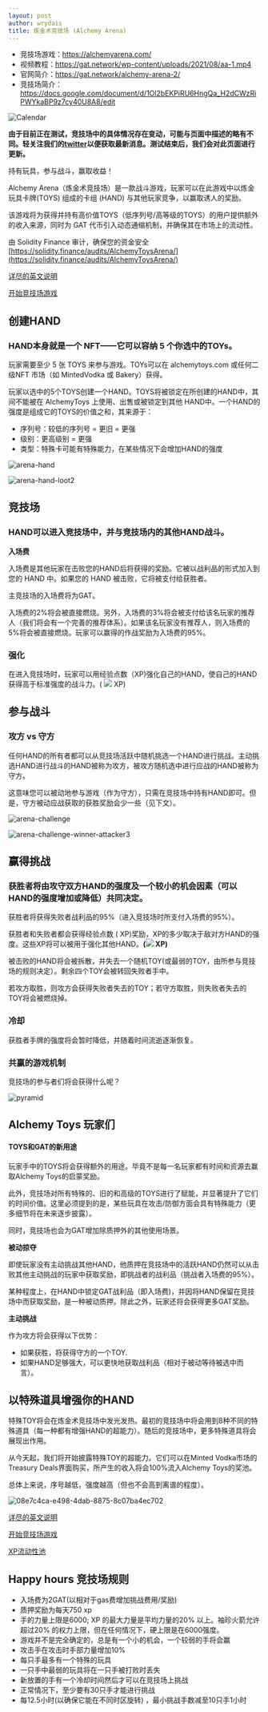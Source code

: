 ```yaml
---
layout: post
author: wrydais
title: 炼金术竞技场 (Alchemy Arena)
---
```


* 竞技场游戏：https://alchemyarena.com/
* 视频教程：https://gat.network/wp-content/uploads/2021/08/aa-1.mp4
* 官网简介：https://gat.network/alchemy-arena-2/
* 竞技场简介：https://docs.google.com/document/d/1Ol2bEKPiRU6HngQa_H2dCWzRiPWYkaBP9z7cy40U8A8/edit

<!--more-->

![](https://gat.network/wp-content/uploads/2021/06/Calendar-300x300.png "Calendar")

**由于目前正在测试，竞技场中的具体情况存在变动，可能与页面中描述的略有不同。轻关注我们的[twitter](https://twitter.com/AlchemyToys)以便获取最新消息。测试结束后，我们会对此页面进行更新。**

持有玩具，参与战斗，赢取收益！

Alchemy Arena（炼金术竞技场）是一款战斗游戏，玩家可以在此游戏中以炼金玩具卡牌(TOYS) 组成的卡组 (HAND) 与其他玩家竞争，以赢取诱人的奖励。

该游戏将为获得并持有高价值TOYS（低序列号/高等级的TOYS）的用户提供额外的收入来源，同时为 GAT 代币引入动态通缩机制，并确保其在市场上的流动性。

由 Solidity Finance 审计，确保您的资金安全
[https://solidity.finance/audits/AlchemyToysArena/](https://solidity.finance/audits/AlchemyToysArena/)

[详尽的英文说明](https://gat.network/wp-content/uploads/2021/09/Alchemy-Arena-Game-Manual-v.1.7.pdf)

[开始竞技场游戏](https://alchemyarena.com)



## 创建HAND

### HAND本身就是一个 NFT——它可以容纳 5 个你选中的TOYs。

玩家需要至少 5 张 TOYS 来参与游戏。TOYs可以在 alchemytoys.com 或任何二级NFT 市场（如 MintedVodka 或 Bakery）获得。

玩家以选中的5个TOYS创建一个HAND。TOYS将被锁定在所创建的HAND中，其间不能被在 AlchemyToys 上使用、出售或被锁定到其他 HAND中。一个HAND的强度是组成它的TOYS的价值之和，其来源于：

*   序列号：较低的序列号 = 更旧 = 更强
*   级别：更高级别 = 更强
*   类型：特殊卡可能有特殊能力，在某些情况下会增加HAND的强度

![](https://gat.network/wp-content/uploads/2021/07/arena-hand.png "arena-hand")

![](https://gat.network/wp-content/uploads/2021/08/arena-hand-loot2.png "arena-hand-loot2")

## 竞技场

### HAND可以进入竞技场中，并与竞技场内的其他HAND战斗。

**入场费**

入场费是其他玩家在击败您的HAND后将获得的奖励。它被以战利品的形式加入到您的 HAND 中。如果您的 HAND 被击败，它将被支付给获胜者。

主竞技场的入场费将为GAT。

入场费的2%将会被直接燃烧。另外，入场费的3%将会被支付给该名玩家的推荐人（我们将会有一个完善的推荐体系）。如果该名玩家没有推荐人，则入场费的5%将会被直接燃烧。玩家可以赢得的作战奖励为入场费的95%。

### 强化

在进入竞技场时，玩家可以用经验点数（XP)强化自己的HAND，使自己的HAND获得高于标准强度的战斗力。( [![](https://gat.network/wp-content/uploads/2021/08/arena-xp2-tiny.png)](https://gat.network/wp-content/uploads/2021/08/arena-xp2-tiny.png) XP)

## 参与战斗

### 攻方 vs 守方

任何HAND的所有者都可以从竞技场活跃中随机挑选一个HAND进行挑战。主动挑选HAND进行战斗的HAND被称为攻方，被攻方随机选中进行应战的HAND被称为守方。

这意味您可以被动地参与游戏（作为守方），只需在竞技场中持有HAND即可。但是，守方被动应战获取的获胜奖励会少一些（见下文）。

![](https://gat.network/wp-content/uploads/2021/07/arena-challenge.png "arena-challenge")

![](https://gat.network/wp-content/uploads/2021/08/arena-challenge-winner-attacker3.png "arena-challenge-winner-attacker3")

## 赢得挑战

### 获胜者将由攻守双方HAND的强度及一个较小的机会因素（可以HAND的强度增加或降低）共同决定。

获胜者将获得失败者战利品的95%（进入竞技场时所支付入场费的95%）。

获胜者和失败者都会获得经验点数 ( XP)奖励，XP的多少取决于敌对方HAND的强度。这些XP将可以被用于强化其他HAND。**([![](https://gat.network/wp-content/uploads/2021/08/arena-xp2-tiny.png)](https://gat.network/wp-content/uploads/2021/08/arena-xp2-tiny.png) XP)**

被击败的HAND将会被拆散，并失去一个随机TOY(或最弱的TOY，由所参与竞技场的规则决定）。剩余四个TOY会被转回失败者手中。

若攻方取胜，则攻方会获得失败者失去的TOY；若守方取胜，则失败者失去的TOY将会被燃烧掉。

### 冷却

获胜者手牌的强度将会暂时降低，并随着时间流逝逐渐恢复。

### 共赢的游戏机制

竞技场的参与者们将会获得什么呢？

![](https://gat.network/wp-content/uploads/2021/06/pyramid.png "pyramid")

## Alchemy Toys 玩家们

#### TOYS和GAT的新用途

玩家手中的TOYS将会获得额外的用途。毕竟不是每一名玩家都有时间和资源去赢取Alchemy Toys的启蒙奖励。

此外，竞技场对所有特殊的、旧的和高级的TOYS进行了赋能，并显著提升了它们的时间价值。这里必须提到的是，某些玩具在攻击/防御方面会具有特殊能力（更多细节将在未来逐步披露）。

同时，竞技场也会为GAT增加除质押外的其他使用场景。

**被动掠夺**

即使玩家没有主动挑战其他HAND，他质押在竞技场中的活跃HAND仍然可以从击败其他主动挑战的玩家中获取奖励，即挑战者的战利品（挑战者入场费的95%）。

某种程度上，在HAND中锁定GAT战利品（即入场费)，并因将HAND保留在竞技场中而获取奖励，是一种被动质押。除此之外，玩家还将会获得更多GAT奖励。

**主动挑战**

作为攻方将会获得以下优势：

*   如果获胜，将获得守方的一个TOY.
*   如果HAND足够强大，可以更快地获取战利品（相对于被动等待被选中而言）。



## 以特殊道具增强你的HAND

特殊TOY将会在炼金术竞技场中发光发热。最初的竞技场中将会用到8种不同的特殊道具（每一种都有增强HAND的超能力）。随后的竞技场中，更多特殊道具将会展现出作用。

从今天起，我们将开始披露特殊TOY的超能力。它们可以在Minted Vodka市场的Treasury Deals界面购买，所产生的收入将会100%流入Alchemy Toys的奖池。

总体上来说，序号越低，强度越高（但也不会高到离谱的程度）。



![](https://gat.network/wp-content/uploads/2021/08/08e7c4ca-e498-4dab-8875-8c07ba4ec702-171x300.jpeg "08e7c4ca-e498-4dab-8875-8c07ba4ec702")

[详尽的英文说明](https://gat.network/wp-content/uploads/2021/09/Alchemy-Arena-Game-Manual-v.1.7.pdf)

[开始竞技场游戏](https://alchemyarena.com)

[XP流动性池](https://pancakeswap.finance/swap?outputCurrency=0xF7D2b88Cdfcc3a12452c76Be7455fe1FA7f48852)

## Happy hours 竞技场规则

* 入场费为2GAT(以相对于gas费增加挑战费用/奖励)
* 质押奖励为每天750 xp
* 手的力量上限是6000; XP 的最大力量是平均力量的20% 以上。袖珍火箭允许超过20% 的权力上限，但在任何情况下，硬上限是在6000强度。
* 游戏并不是完全确定的，总是有一个小的机会，一个较弱的手将会赢
* 攻击手在攻击时手部力量增加10%
* 每只手最多有一个特殊的玩具
* 一只手中最弱的玩具将在一只手被打败时丢失
* 新放置的手有一个冷却时间然后才可以在竞技场上挑战
* 正常情况下，至少要有30只手才能进行挑战
* 每12.5小时(以确保它能在不同时区旋转) ，最小挑战手数减至10只手1小时